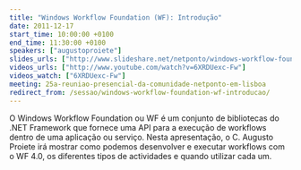 ```yaml
---
title: "Windows Workflow Foundation (WF): Introdução"
date: 2011-12-17
start_time: 10:00:00 +0100
end_time: 11:30:00 +0100
speakers: ["augustoproiete"]
slides_urls: ["http://www.slideshare.net/netponto/windows-workflow-foundation-4-introducao-10636933"]
videos_urls: ["http://www.youtube.com/watch?v=6XRDUexc-Fw"]
videos_watch: ["6XRDUexc-Fw"]
meeting: 25a-reuniao-presencial-da-comunidade-netponto-em-lisboa
redirect_from: /sessao/windows-workflow-foundation-wf-introducao/
---
```

O Windows Workflow Foundation ou WF é um conjunto de bibliotecas do .NET Framework que fornece uma API para a execução de workflows dentro de uma aplicação ou serviço. Nesta apresentação, o C. Augusto Proiete irá mostrar como podemos desenvolver e executar workflows com o WF 4.0, os diferentes tipos de actividades e quando utilizar cada um.

